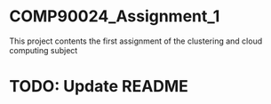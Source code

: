 # COMP90024_Assignment_1

This project contents the first assignment of the clustering and cloud computing subject

# TODO: Update README
